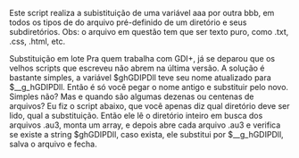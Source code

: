 Este script realiza a subistituição de uma variável aaa por outra bbb, em todos os tipos de do arquivo pré-definido de um diretório e seus subdiretórios.
Obs: o arquivo em questão tem que ser texto puro, como .txt, .css, .html, etc.

Substituição em lote
Pra quem trabalha com GDI+, já se deparou que os velhos scripts que escreveu não abrem na última versão.
A solução é bastante simples, a variável $ghGDIPDll teve seu nome atualizado para $__g_hGDIPDll.
Então é só você pegar o nome antigo e substituir pelo novo. Simples não?
Mas e quando são algumas dezenas ou centenas de arquivos?
Eu fiz o script abaixo, que você apenas diz qual diretório deve ser lido, qual a substituição.
Então ele lê o diretório inteiro em busca dos arquivos .au3, monta um array, e depois abre cada arquivo .au3 e verifica se existe a string $ghGDIPDll, caso exista, ele substitui por $__g_hGDIPDll, salva o arquivo e fecha.
